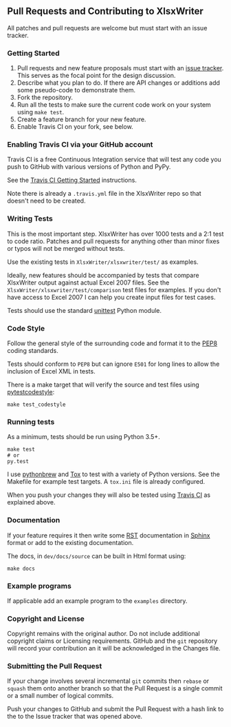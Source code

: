 
## Pull Requests and Contributing to XlsxWriter

All patches and pull requests are welcome but must start with an issue tracker.


### Getting Started

1. Pull requests and new feature proposals must start with an [issue tracker](https://github.com/jmcnamara/XlsxWriter/issues). This serves as the focal point for the design discussion.
2. Describe what you plan to do. If there are API changes or additions add some pseudo-code to demonstrate them.
3. Fork the repository.
4. Run all the tests to make sure the current code work on your system using `make test`.
5. Create a feature branch for your new feature.
6. Enable Travis CI on your fork, see below.


### Enabling Travis CI via your GitHub account

Travis CI is a free Continuous Integration service that will test any code you push to GitHub with various versions of Python and PyPy.

See the [Travis CI Getting Started](http://about.travis-ci.org/docs/user/getting-started/) instructions.

Note there is already a `.travis.yml` file in the XlsxWriter repo so that doesn't need to be created.


### Writing Tests

This is the most important step. XlsxWriter has over 1000 tests and a 2:1 test to code ratio. Patches and pull requests for anything other than minor fixes or typos will not be merged without tests.

Use the existing tests in `XlsxWriter/xlsxwriter/test/` as examples.

Ideally, new features should be accompanied by tests that compare XlsxWriter output against actual Excel 2007 files. See the `XlsxWriter/xlsxwriter/test/comparison` test files for examples. If you don't have access to Excel 2007 I can help you create input files for test cases.

Tests should use the standard [unittest](http://docs.python.org/library/unittest.html) Python module.


### Code Style

Follow the general style of the surrounding code and format it to the [PEP8](http://www.python.org/dev/peps/pep-0008/) coding standards.

Tests should conform to `PEP8` but can ignore `E501` for long lines to allow the inclusion of Excel XML in tests.

There is a make target that will verify the source and test files using [pytestcodestyle](https://github.com/PyCQA/pycodestyle):

    make test_codestyle


### Running tests

As a minimum, tests should be run using Python 3.5+.


    make test
    # or
    py.test

I use [pythonbrew](https://github.com/utahta/pythonbrew) and [Tox](https://tox.readthedocs.io/en/latest/) to test with a variety of Python versions. See the Makefile for example test targets. A `tox.ini` file is already configured.

When you push your changes they will also be tested using [Travis CI](https://travis-ci.org/jmcnamara/XlsxWriter/) as explained above.


### Documentation

If your feature requires it then write some [RST](http://docutils.sourceforge.net/rst.html) documentation in [Sphinx](http://sphinx-doc.org) format or add to the existing documentation.

The docs, in `dev/docs/source` can be built in Html format using:

    make docs


### Example programs

If applicable add an example program to the `examples` directory.


### Copyright and License

Copyright remains with the original author. Do not include additional copyright claims or Licensing requirements. GitHub and the `git` repository will record your contribution an it will be acknowledged in the Changes file.


### Submitting the Pull Request

If your change involves several incremental `git` commits then `rebase` or `squash` them onto another branch so that the Pull Request is a single commit or a small number of logical commits.

Push your changes to GitHub and submit the Pull Request with a hash link to the to the Issue tracker that was opened above.
